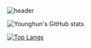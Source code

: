 ![header](https://capsule-render.vercel.app/api?type=wave&height=100&text=Younghun%20BAN%20👋%20&fontSize=90)


![Younghun's GitHub stats](https://github-readme-stats.vercel.app/api?username=youngban&count_private=true)

[![Top Langs](https://github-readme-stats.vercel.app/api/top-langs/?username=youngban&layout=compact)](https://github.com/anuraghazra/github-readme-stats)


<!--
**youngban/youngban** is a ✨ _special_ ✨ repository because its `README.md` (this file) appears on your GitHub profile.

Here are some ideas to get you started:

- 🔭 I’m currently working on ...
- 🌱 I’m currently learning ...
- 👯 I’m looking to collaborate on ...
- 🤔 I’m looking for help with ...
- 💬 Ask me about ...
- 📫 How to reach me: ...
- 😄 Pronouns: ...
- ⚡ Fun fact: ...
-->

